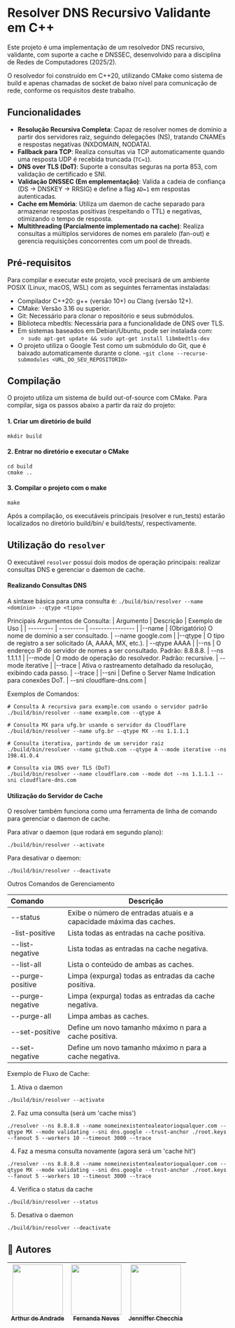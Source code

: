 # Resolver DNS Recursivo Validante em C++

Este projeto é uma implementação de um resolvedor DNS recursivo, validante, com suporte a cache e DNSSEC, desenvolvido para a disciplina de Redes de Computadores (2025/2).

O resolvedor foi construído em C++20, utilizando CMake como sistema de build e apenas chamadas de socket de baixo nível para comunicação de rede, conforme os requisitos deste trabalho.

## Funcionalidades
* **Resolução Recursiva Completa**: Capaz de resolver nomes de domínio a partir dos servidores raiz, seguindo delegações (NS), tratando CNAMEs e respostas negativas (NXDOMAIN, NODATA).
* **Fallback para TCP**: Realiza consultas via TCP automaticamente quando uma resposta UDP é recebida truncada (`TC=1`).
* **DNS over TLS (DoT)**: Suporte a consultas seguras na porta 853, com validação de certificado e SNI.
* **Validação DNSSEC (Em emplementação)**: Valida a cadeia de confiança (DS → DNSKEY → RRSIG) e define a flag `AD=1` em respostas autenticadas.
* **Cache em Memória**: Utiliza um daemon de cache separado para armazenar respostas positivas (respeitando o TTL) e negativas, otimizando o tempo de resposta.
* **Multithreading (Parcialmente implementado na cache)**: Realiza consultas a múltiplos servidores de nomes em paralelo (fan-out) e gerencia requisições concorrentes com um pool de threads.

## Pré-requisitos
Para compilar e executar este projeto, você precisará de um ambiente POSIX (Linux, macOS, WSL) com as seguintes ferramentas instaladas:

* Compilador C++20: g++ (versão 10+) ou Clang (versão 12+).
* CMake: Versão 3.16 ou superior.
* Git: Necessário para clonar o repositório e seus submódulos.
* Biblioteca mbedtls: Necessária para a funcionalidade de DNS over TLS.
* Em sistemas baseados em Debian/Ubuntu, pode ser instalada com:
    - ```sudo apt-get update && sudo apt-get install libmbedtls-dev```
* O projeto utiliza o Google Test como um submódulo do Git, que é baixado automaticamente durante o clone.
  -```git clone --recurse-submodules <URL_DO_SEU_REPOSITORIO>```

## Compilação
O projeto utiliza um sistema de build out-of-source com CMake. Para compilar, siga os passos abaixo a partir da raiz do projeto:

#### 1. Criar um diretório de build
```
mkdir build
```
#### 2. Entrar no diretório e executar o CMake
```
cd build
cmake ..
```
#### 3. Compilar o projeto com o make
```
make
```

Após a compilação, os executáveis principais (resolver e run_tests) estarão localizados no diretório build/bin/ e build/tests/, respectivamente.

## Utilização do `resolver`
O executável `resolver` possui dois modos de operação principais: realizar consultas DNS e gerenciar o daemon de cache.

#### Realizando Consultas DNS

A sintaxe básica para uma consulta é: ```./build/bin/resolver --name <domínio> --qtype <tipo>```

Principais Argumentos de Consulta:
| Argumento	| Descrição |	Exemplo de Uso |
| --------- | --------- | ---------------- |
|--name |	(Obrigatório) O nome de domínio a ser consultado. |	--name google.com |
|--qtype |	O tipo de registro a ser solicitado (A, AAAA, MX, etc.).	| --qtype AAAA |
|--ns |	O endereço IP do servidor de nomes a ser consultado. Padrão: 8.8.8.8. |	--ns 1.1.1.1 |
|--mode |	O modo de operação do resolvedor. Padrão: recursive.	| --mode iterative |
|--trace |	Ativa o rastreamento detalhado da resolução, exibindo cada passo.	| --trace |
|--sni |	Define o Server Name Indication para conexões DoT.	| --sni cloudflare-dns.com |

Exemplos de Comandos:
```
# Consulta A recursiva para example.com usando o servidor padrão
./build/bin/resolver --name example.com --qtype A

# Consulta MX para ufg.br usando o servidor da Cloudflare
./build/bin/resolver --name ufg.br --qtype MX --ns 1.1.1.1

# Consulta iterativa, partindo de um servidor raiz
./build/bin/resolver --name github.com --qtype A --mode iterative --ns 198.41.0.4

# Consulta via DNS over TLS (DoT)
./build/bin/resolver --name cloudflare.com --mode dot --ns 1.1.1.1 --sni cloudflare-dns.com
```

#### Utilização do Servidor de Cache
O resolver também funciona como uma ferramenta de linha de comando para gerenciar o daemon de cache.

Para ativar o daemon (que rodará em segundo plano):

```./build/bin/resolver --activate```

Para desativar o daemon:

```./build/bin/resolver --deactivate```

Outros Comandos de Gerenciamento

| Comando           | Descrição                                                           |
| :---------------- | -----                                                               |
| --status          | Exibe o número de entradas atuais e a capacidade máxima das caches. |
| -list-positive    | Lista todas as entradas na cache positiva.                          |
|--list-negative    |	Lista todas as entradas na cache negativa.                        |
|--list-all	        | Lista o conteúdo de ambas as caches.                                |
|--purge-positive   |	Limpa (expurga) todas as entradas da cache positiva.              |
|--purge-negative   |	Limpa (expurga) todas as entradas da cache negativa.              |
|--purge-all        |	Limpa ambas as caches.                                            |
|--set-positive <n> |	Define um novo tamanho máximo n para a cache positiva.            |
|--set-negative <n> |	Define um novo tamanho máximo n para a cache negativa.            |

Exemplo de Fluxo de Cache:

1. Ativa o daemon
   
```./build/bin/resolver --activate```

2. Faz uma consulta (será um 'cache miss')

```./resolver --ns 8.8.8.8 --name nomeinexistentealeatorioqualquer.com --qtype MX --mode validating --sni dns.google --trust-anchor ./root.keys --fanout 5 --workers 10 --timeout 3000 --trace```

4. Faz a mesma consulta novamente (agora será um 'cache hit')

```./resolver --ns 8.8.8.8 --name nomeinexistentealeatorioqualquer.com --qtype MX --mode validating --sni dns.google --trust-anchor ./root.keys --fanout 5 --workers 10 --timeout 3000 --trace```

4. Verifica o status da cache

```./build/bin/resolver --status```

5. Desativa o daemon

```./build/bin/resolver --deactivate```

## :busts_in_silhouette: Autores
| [<img loading="lazy" src="https://avatars.githubusercontent.com/u/68046889?v=4" width=115><br><sub>Arthur de Andrade</sub>](https://github.com/shiro-sama404) |  [<img loading="lazy" src="https://avatars.githubusercontent.com/u/91064992?v=4" width=115><br><sub>Fernanda Neves</sub>](https://github.com/Fernanda-Neves410) |  [<img loading="lazy" src="https://avatars.githubusercontent.com/u/144397400?v=4" width=115><br><sub>Jenniffer Checchia</sub>](https://github.com/Jenn-Checchia) |
| :---: | :---: | :---: |
